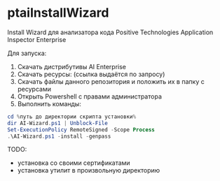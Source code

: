 # ptaiInstallWizard
Install Wizard для анализатора кода Positive Technologies Application Inspector Enterprise

Для запуска:
1. Скачать дистрибутивы AI Enterprise
2. Скачать ресурсы: (ссылка выдаётся по запросу)
3. Скачать файлы данного репозитория и положить их в папку с ресурсами
4. Открыть Powershell с правами администратора 
5. Выполнить команды:
```powershell
cd %путь до директории скрипта установки%
dir AI-Wizard.ps1 | Unblock-File
Set-ExecutionPolicy RemoteSigned -Scope Process
.\AI-Wizard.ps1 -install -genpass
```

TODO:
- установка со своими сертификатами
- установка утилит в произвольную директорию